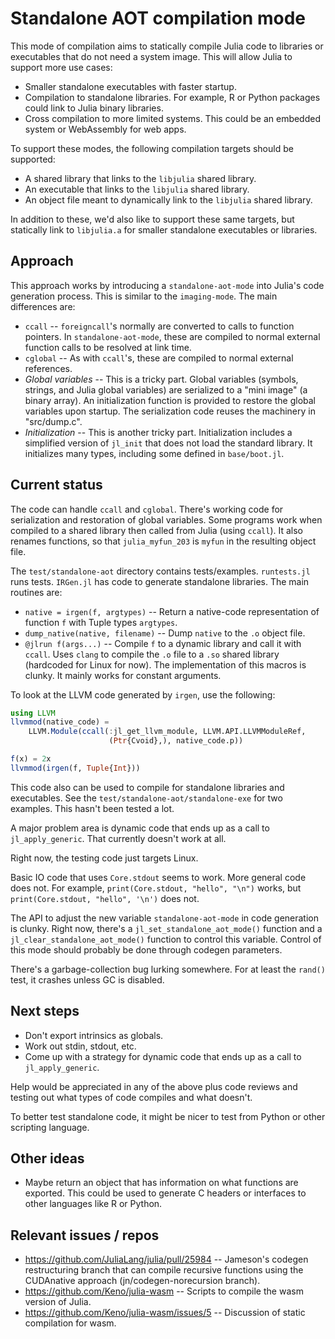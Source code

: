 # Standalone AOT compilation mode

This mode of compilation aims to statically compile Julia code to libraries or executables
that do not need a system image. This will allow Julia to support more use cases: 

* Smaller standalone executables with faster startup.
* Compilation to standalone libraries. For example, R or Python packages could link to
  Julia binary libraries.
* Cross compilation to more limited systems. This could be an embedded system or WebAssembly
  for web apps. 

To support these modes, the following compilation targets should be supported:

* A shared library that links to the `libjulia` shared library.
* An executable that links to the `libjulia` shared library.
* An object file meant to dynamically link to the `libjulia` shared library.

In addition to these, we'd also like to support these same targets, but statically link 
to `libjulia.a` for smaller standalone executables or libraries.

## Approach

This approach works by introducing a `standalone-aot-mode` into Julia's code generation
process. This is similar to the `imaging-mode`. The main differences are:

* `ccall` -- `foreigncall`'s normally are converted to calls to function pointers. In
  `standalone-aot-mode`, these are compiled to normal external function calls to be 
  resolved at link time.
* `cglobal` -- As with `ccall`'s, these are compiled to normal external references.
* *Global variables* -- This is a tricky part. Global variables (symbols, strings,
  and Julia global variables) are serialized to a "mini image" (a binary array). An
  initialization function is provided to restore the global variables upon startup.
  The serialization code reuses the machinery in "src/dump.c".
* *Initialization* -- This is another tricky part. Initialization includes a 
  simplified version of `jl_init` that does not load the standard library. It 
  initializes many types, including some defined in `base/boot.jl`.

## Current status

The code can handle `ccall` and `cglobal`. There's working code for serialization and 
restoration of global variables. Some programs work when compiled to a shared 
library then called from Julia (using `ccall`). It also renames functions, so that 
`julia_myfun_203` is `myfun` in the resulting object file.

The `test/standalone-aot` directory contains tests/examples. `runtests.jl` runs tests.
`IRGen.jl` has code to generate standalone libraries. The main routines are:

* `native = irgen(f, argtypes)` -- Return a native-code representation of function `f`
  with Tuple types `argtypes`.
* `dump_native(native, filename)` -- Dump `native` to the `.o` object file.
* `@jlrun f(args...)` -- Compile `f` to a dynamic library and call it with `ccall`. 
  Uses `clang` to compile the `.o` file to a `.so` shared library (hardcoded for
  Linux for now). The implementation of this macros is clunky. It mainly works for
  constant arguments.

To look at the LLVM code generated by `irgen`, use the following:

```julia
using LLVM
llvmmod(native_code) =
    LLVM.Module(ccall(:jl_get_llvm_module, LLVM.API.LLVMModuleRef,
                      (Ptr{Cvoid},), native_code.p))

f(x) = 2x
llvmmod(irgen(f, Tuple{Int}))
```

This code also can be used to compile for standalone libraries and executables.
See the `test/standalone-aot/standalone-exe` for two examples. 
This hasn't been tested a lot.

A major problem area is dynamic code that ends up as a call to  `jl_apply_generic`. 
That currently doesn't work at all. 

Right now, the testing code just targets Linux.

Basic IO code that uses `Core.stdout` seems to work. More general code does not. 
For example, `print(Core.stdout, "hello", "\n")` works, but  `print(Core.stdout, "hello", '\n')` does not.

The API to adjust the new variable `standalone-aot-mode` in code generation is clunky. 
Right now, there's a `jl_set_standalone_aot_mode()` function and a 
`jl_clear_standalone_aot_mode()` function to control this variable. 
Control of this mode should probably be done through codegen parameters.

There's a garbage-collection bug lurking somewhere. For at least the `rand()` test, it
crashes unless GC is disabled.

## Next steps

- Don't export intrinsics as globals.
- Work out stdin, stdout, etc.
- Come up with a strategy for dynamic code that ends up as a call to `jl_apply_generic`.

Help would be appreciated in any of the above plus code reviews and testing out what types 
of code compiles and what doesn't. 

To better test standalone code, it might be nicer to test from Python or other scripting
language.

## Other ideas

- Maybe return an object that has information on what functions are exported. 
  This could be used to generate C headers or interfaces to other languages like R or Python.

## Relevant issues / repos

* https://github.com/JuliaLang/julia/pull/25984 -- Jameson's codegen restructuring 
  branch that can compile recursive functions using the CUDAnative approach
  (jn/codegen-norecursion branch).
* https://github.com/Keno/julia-wasm -- Scripts to compile the wasm version of Julia.
* https://github.com/Keno/julia-wasm/issues/5 -- Discussion of static compilation for wasm.

